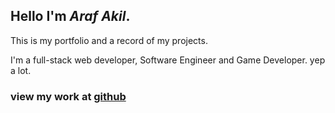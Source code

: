 ## Hello I'm ***Araf Akil***.
This is my portfolio and a record of my projects.

I'm a full-stack web developer, Software Engineer and Game Developer. yep a lot.


### view my work at [github](https://github.com/Akyllyde/)
